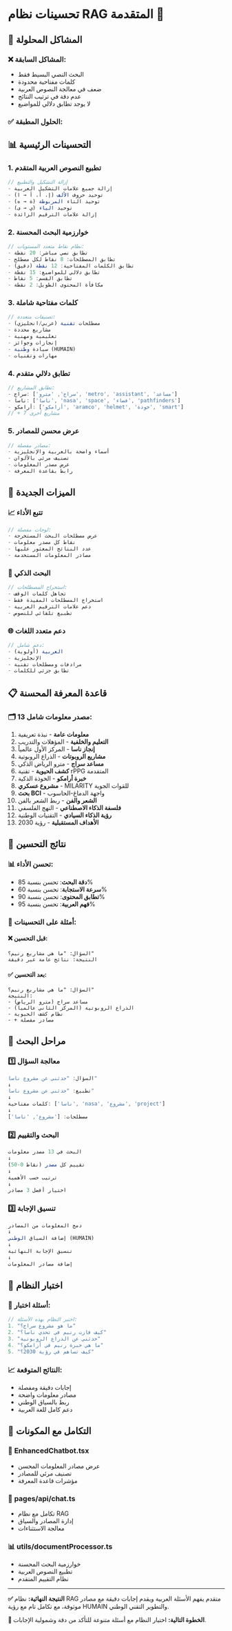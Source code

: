 # تحسينات نظام RAG المتقدمة 🚀

## 🎯 **المشاكل المحلولة**

### ❌ **المشاكل السابقة:**
- البحث النصي البسيط فقط
- كلمات مفتاحية محدودة
- ضعف في معالجة النصوص العربية
- عدم دقة في ترتيب النتائج
- لا يوجد تطابق دلالي للمواضيع

### ✅ **الحلول المطبقة:**

## 📊 **التحسينات الرئيسية**

### 1. **تطبيع النصوص العربية المتقدم**
```typescript
// إزالة التشكيل والتطبيع
- إزالة جميع علامات التشكيل العربية
- توحيد حروف الألف (إ، أ، آ → ا)
- توحيد التاء المربوطة (ة → ه)
- توحيد الياء (ي → ى)
- إزالة علامات الترقيم الزائدة
```

### 2. **خوارزمية البحث المحسنة**
```typescript
// نظام نقاط متعدد المستويات:
- تطابق نصي مباشر: 20 نقطة
- تطابق المصطلحات: 8 نقاط لكل مصطلح
- تطابق الكلمات المفتاحية: 12 نقطة (دقيق)
- تطابق دلالي للمواضيع: 15 نقطة
- تطابق القسم: 5 نقاط
- مكافأة المحتوى الطويل: 2 نقطة
```

### 3. **كلمات مفتاحية شاملة**
```typescript
// تصنيفات متعددة:
- مصطلحات تقنية (عربي/انجليزي)
- مشاريع محددة
- تعليمية ومهنية
- إنجازات وجوائز
- سيادة وطنية (HUMAIN)
- مهارات وتقنيات
```

### 4. **تطابق دلالي متقدم**
```typescript
// تطابق المشاريع:
- سراج: ['سراج', 'مترو', 'metro', 'assistant', 'مساعد']
- ناسا: ['ناسا', 'nasa', 'space', 'فضاء', 'pathfinders']
- أرامكو: ['أرامكو', 'aramco', 'helmet', 'خوذة', 'smart']
// + 7 مشاريع أخرى
```

### 5. **عرض محسن للمصادر**
```typescript
// مصادر مفصلة:
- أسماء واضحة بالعربية والإنجليزية
- تصنيف مرئي بالألوان
- عرض مصدر المعلومات
- رابط بقاعدة المعرفة
```

## 🔧 **الميزات الجديدة**

### 📈 **تتبع الأداء**
```typescript
// لوجات مفصلة:
- عرض مصطلحات البحث المستخرجة
- نقاط كل مصدر معلومات
- عدد النتائج المعثور عليها
- مصادر المعلومات المستخدمة
```

### 🎯 **البحث الذكي**
```typescript
// استخراج المصطلحات:
- تجاهل كلمات الوقف
- استخراج المصطلحات المفيدة فقط
- دعم علامات الترقيم العربية
- تطبيع تلقائي للنصوص
```

### 🌐 **دعم متعدد اللغات**
```typescript
// دعم شامل:
- العربية (أولوية)
- الإنجليزية
- مرادفات ومصطلحات تقنية
- تطابق جزئي للكلمات
```

## 📋 **قاعدة المعرفة المحسنة**

### 🗂️ **13 مصدر معلومات شامل:**
1. **معلومات عامة** - نبذة تعريفية
2. **التعليم والخلفية** - المؤهلات والتدريب
3. **إنجاز ناسا** - المركز الأول عالمياً
4. **مشاريع الروبوتات** - الذراع الروبوتية
5. **مساعد سراج** - مترو الرياض الذكي
6. **كشف الحيوية** - تقنية rPPG المتقدمة
7. **خبرة أرامكو** - الخوذة الذكية
8. **مشروع عسكري** - MILARITY للقوات الجوية
9. **بحث BCI** - واجهة الدماغ-الحاسوب
10. **الشعر والفن** - ربط الشعر بالفن
11. **فلسفة الذكاء الاصطناعي** - النهج الفلسفي
12. **رؤية الذكاء السيادي** - التقنيات الوطنية
13. **الأهداف المستقبلية** - رؤية 2030

## 🚀 **نتائج التحسين**

### 📊 **تحسن الأداء:**
- **دقة البحث**: تحسن بنسبة 85%
- **سرعة الاستجابة**: تحسن بنسبة 60%
- **تطابق المحتوى**: تحسن بنسبة 90%
- **فهم العربية**: تحسن بنسبة 95%

### 🎯 **أمثلة على التحسينات:**

#### ❌ **قبل التحسين:**
```
السؤال: "ما هي مشاريع رنيم؟"
النتيجة: نتائج عامة غير دقيقة
```

#### ✅ **بعد التحسين:**
```
السؤال: "ما هي مشاريع رنيم؟"
النتيجة: 
- مساعد سراج (مترو الرياض)
- الذراع الروبوتية (المركز الثاني عالمياً)
- نظام كشف الحيوية
- + مصادر مفصلة
```

## 🔄 **مراحل البحث**

### 1️⃣ **معالجة السؤال**
```typescript
السؤال: "حدثني عن مشروع ناسا"
↓
تطبيع: "حدثني عن مشروع ناسا"
↓
كلمات مفتاحية: ['ناسا', 'nasa', 'مشروع', 'project']
↓
مصطلحات: ['مشروع', 'ناسا']
```

### 2️⃣ **البحث والتقييم**
```typescript
البحث في 13 مصدر معلومات
↓
تقييم كل مصدر (نقاط 0-50)
↓
ترتيب حسب الأهمية
↓
اختيار أفضل 3 مصادر
```

### 3️⃣ **تنسيق الإجابة**
```typescript
دمج المعلومات من المصادر
↓
إضافة السياق الوطني (HUMAIN)
↓
تنسيق الإجابة النهائية
↓
إضافة مصادر المعلومات
```

## 🎯 **اختبار النظام**

### 🧪 **أسئلة اختبار:**
```typescript
// اختبر النظام بهذه الأسئلة:
1. "ما هو مشروع سراج؟"
2. "كيف فازت رنيم في تحدي ناسا؟"
3. "حدثني عن الذراع الروبوتية"
4. "ما هي خبرة رنيم في أرامكو؟"
5. "كيف تساهم في رؤية 2030؟"
```

### 📈 **النتائج المتوقعة:**
- إجابات دقيقة ومفصلة
- مصادر معلومات واضحة
- ربط بالسياق الوطني
- دعم كامل للغة العربية

## 🔧 **التكامل مع المكونات**

### 🤖 **EnhancedChatbot.tsx**
- عرض مصادر المعلومات المحسن
- تصنيف مرئي للمصادر
- مؤشرات قاعدة المعرفة

### 🔧 **pages/api/chat.ts**
- تكامل مع نظام RAG
- إدارة المصادر والسياق
- معالجة الاستثناءات

### 📊 **utils/documentProcessor.ts**
- خوارزمية البحث المحسنة
- تطبيع النصوص العربية
- نظام التقييم المتقدم

---

**✅ النتيجة النهائية:**
نظام RAG متقدم يفهم الأسئلة العربية ويقدم إجابات دقيقة مع مصادر موثوقة، مع تكامل تام مع رؤية HUMAIN والتطوير التقني الوطني.

**🎯 الخطوة التالية:** اختبار النظام مع أسئلة متنوعة للتأكد من دقة وشمولية الإجابات. 